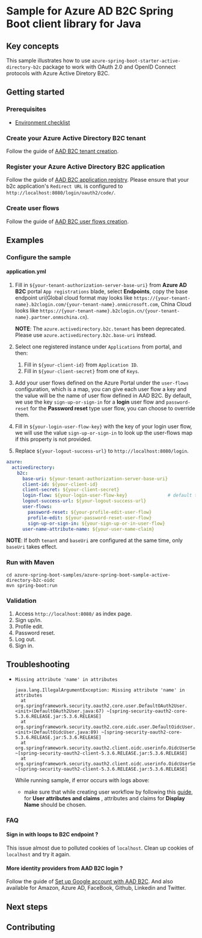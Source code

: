 # Sample for Azure AD B2C Spring Boot client library for Java

## Key concepts
This sample illustrates how to use `azure-spring-boot-starter-active-directory-b2c` package to work with OAuth 2.0 and OpenID Connect protocols with Azure Active Diretory B2C.

## Getting started

### Prerequisites
- [Environment checklist][environment_checklist]

### Create your Azure Active Directory B2C tenant

Follow the guide of [AAD B2C tenant creation](https://docs.microsoft.com/azure/active-directory-b2c/tutorial-create-tenant).

### Register your Azure Active Directory B2C application

Follow the guide of [AAD B2C application registry](https://docs.microsoft.com/azure/active-directory-b2c/tutorial-register-applications).
Please ensure that your b2c application's `Redirect URL` is configured to `http://localhost:8080/login/oauth2/code/`.

### Create user flows

Follow the guide of [AAD B2C user flows creation](https://docs.microsoft.com/azure/active-directory-b2c/tutorial-create-user-flows).

## Examples
### Configure the sample

#### application.yml

1. Fill in `${your-tenant-authorization-server-base-uri}` from **Azure AD B2C** portal `App registrations` blade, select **Endpoints**, copy the base endpoint uri(Global cloud format may looks like
`https://{your-tenant-name}.b2clogin.com/{your-tenant-name}.onmicrosoft.com`, China Cloud looks like `https://{your-tenant-name}.b2clogin.cn/{your-tenant-name}.partner.onmschina.cn`). 

    **NOTE**: The `azure.activedirectory.b2c.tenant` has been deprecated. Please use `azure.activedirectory.b2c.base-uri` instead.

2. Select one registered instance under `Applications` from portal, and then:
    1. Fill in `${your-client-id}` from `Application ID`.
    2. Fill in `${your-client-secret}` from one of `Keys`.
3. Add your user flows defined on the Azure Portal under the `user-flows` configuration, which is a map, you can give each user flow a key and the value will be the name of user flow defined in AAD B2C. 
   By default, we use the key `sign-up-or-sign-in` for a **login** user flow and `password-reset` for the **Password reset** type user flow, you can choose to override them.
4. Fill in `${your-login-user-flow-key}` with the key of your login user flow, we will use the value `sign-up-or-sign-in` to look up the user-flows map if this property is not provided.   
5. Replace `${your-logout-success-url}` to `http://localhost:8080/login`.

```yaml
azure:
  activedirectory:
    b2c:
      base-uri: ${your-tenant-authorization-server-base-uri}
      client-id: ${your-client-id}
      client-secret: ${your-client-secret}
      login-flow: ${your-login-user-flow-key}               # default to sign-up-or-sign-in, will look up the user-flows map with provided key.
      logout-success-url: ${your-logout-success-url}
      user-flows:
        password-reset: ${your-profile-edit-user-flow}
        profile-edit: ${your-password-reset-user-flow}
        sign-up-or-sign-in: ${your-sign-up-or-in-user-flow}
      user-name-attribute-name: ${your-user-name-claim}
```

**NOTE**: If both `tenant` and `baseUri` are configured at the same time, only `baseUri` takes effect.

### Run with Maven
```
cd azure-spring-boot-samples/azure-spring-boot-sample-active-directory-b2c-oidc
mvn spring-boot:run
```

### Validation

1. Access `http://localhost:8080/` as index page.
2. Sign up/in.
3. Profile edit.
4. Password reset.
5. Log out.
6. Sign in.

## Troubleshooting
- `Missing attribute 'name' in attributes `

  ```
  java.lang.IllegalArgumentException: Missing attribute 'name' in attributes
  	at org.springframework.security.oauth2.core.user.DefaultOAuth2User.<init>(DefaultOAuth2User.java:67) ~[spring-security-oauth2-core-5.3.6.RELEASE.jar:5.3.6.RELEASE]
  	at org.springframework.security.oauth2.core.oidc.user.DefaultOidcUser.<init>(DefaultOidcUser.java:89) ~[spring-security-oauth2-core-5.3.6.RELEASE.jar:5.3.6.RELEASE]
  	at org.springframework.security.oauth2.client.oidc.userinfo.OidcUserService.loadUser(OidcUserService.java:144) ~[spring-security-oauth2-client-5.3.6.RELEASE.jar:5.3.6.RELEASE]
  	at org.springframework.security.oauth2.client.oidc.userinfo.OidcUserService.loadUser(OidcUserService.java:63) ~[spring-security-oauth2-client-5.3.6.RELEASE.jar:5.3.6.RELEASE]
  ```

  While running sample, if error occurs with logs above:

  - make sure that while creating user workflow by following this [guide](https://docs.microsoft.com/azure/active-directory-b2c/tutorial-create-user-flows), for **User attributes and claims** , attributes and claims for **Display Name** should be chosen.

### FAQ

#### Sign in with loops to B2C endpoint ?
This issue almost due to polluted cookies of `localhost`. Clean up cookies of `localhost` and try it again.

#### More identity providers from AAD B2C login ?
Follow the guide of [Set up Google account with AAD B2C](https://docs.microsoft.com/azure/active-directory-b2c/active-directory-b2c-setup-goog-app).
And also available for Amazon, Azure AD, FaceBook, Github, Linkedin and Twitter.

## Next steps
## Contributing
<!-- LINKS -->
[environment_checklist]: https://github.com/Azure/azure-sdk-for-java/blob/master/sdk/spring/ENVIRONMENT_CHECKLIST.md#ready-to-run-checklist
